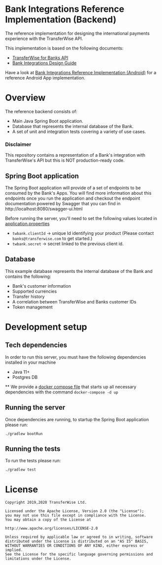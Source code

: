 # Bank Integrations Reference Implementation (Backend)

The reference implementation for designing the international payments experience with the TransferWise API.

This implementation is based on the following documents:

- [TransferWise for Banks API](https://transferwise.github.io/api-docs-banks/#transferwise-for-banks-api)
- [Bank Integrations Design Guide](https://www.notion.so/Bank-Integrations-Design-Guide-8c375c5c5f1e4c64953b4b601ff6abc6)

Have a look at [Bank Integrations Reference Implementation (Android)](https://github.com/transferwise/banks-reference-android) for a reference Android App implementation.

# Overview

The reference backend consists of:
- Main Java Spring Boot application.
- Database that represents the internal database of the Bank.
- A set of unit and integration tests covering a variety of use cases.

### Disclaimer

This repository contains a representation of a Bank's integration with TransferWise's API but this is NOT production-ready code.

## Spring Boot application

The Spring Boot application will provide of a set of endpoints to be consumed by the Bank's Apps. You will find more information about this endpoints once you run the application and checkout the endpoint documentation powered by Swagger that you can find in http://localhost:8080/swagger-ui.html

Before running the server, you'll need to set the following values located in [application.properties](https://github.com/transferwise/banks-reference-backend/blob/master/src/main/resources/application.properties)

- `twbank.clientId` -> unique Id identifying your product (Please contact `banks@transferwise.com` to get started.)
- `twbank.secret` -> secret linked to the previous client id.

## Database

This example database represents the internal database of the Bank and contains the following:
- Bank's customer information
- Supported currencies
- Transfer history
- A correlation between TransferWise and Banks customer IDs
- Token management

# Development setup

## Tech dependencies

In order to run this server, you must have the following dependencies installed in your machine
- Java 11+
- Postgres DB

** We provide a [docker compose file](https://github.com/transferwise/banks-reference-backend/blob/master/docker-compose.yml) that starts up all necessary dependencies with the command
`docker-compose -d up`

## Running the server

Once dependencies are running, to startup the Spring Boot application please run:

`./gradlew bootRun`

## Running the tests

To run the tests please run:

`./gradlew test`

# License
```
Copyright 2019,2020 TransferWise Ltd.

Licensed under the Apache License, Version 2.0 (the "License");
you may not use this file except in compliance with the License.
You may obtain a copy of the License at

http://www.apache.org/licenses/LICENSE-2.0

Unless required by applicable law or agreed to in writing, software
distributed under the License is distributed on an "AS IS" BASIS,
WITHOUT WARRANTIES OR CONDITIONS OF ANY KIND, either express or implied.
See the License for the specific language governing permissions and
limitations under the License.
```

